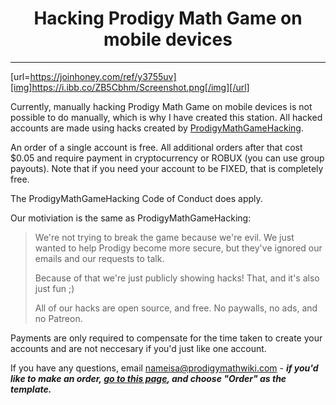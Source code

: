 <h1 align="center">Hacking Prodigy Math Game on mobile devices</h1>

<hr/>

[url=https://joinhoney.com/ref/y3755uv][img]https://i.ibb.co/ZB5Cbhm/Screenshot.png[/img][/url]

Currently, manually hacking Prodigy Math Game on mobile devices is not possible to do manually, which is why I have created this station. All hacked accounts are made using hacks created by <a href="http://github.com/Prodigy-Hacking/ProdigyMathGameHacking/">ProdigyMathGameHacking</a>.

An order of a single account is free. All additional orders after that cost $0.05 and require payment in cryptocurrency or ROBUX (you can use group payouts). Note that if you need your account to be FIXED, that is completely free.

The ProdigyMathGameHacking Code of Conduct does apply.

Our motiviation is the same as ProdigyMathGameHacking:

> We're not trying to break the game because we're evil. We just wanted to help Prodigy become more secure, but they've ignored our emails and our requests to talk.
> 
> Because of that we're just publicly showing hacks! That, and it's also just fun ;)
> 
> All of our hacks are open source, and free. No paywalls, no ads, and no Patreon.

Payments are only required to compensate for the time taken to create your accounts and are not neccesary if you'd just like one account.

If you have any questions, email nameisa@prodigymathwiki.com - <b><i>if you'd like to make an order, <a href="https://github.com/NameIsA/Mobile-Device-Prodigy-Hacking/issues/new/choose">go to this page</a>, and choose "Order" as the template.</i></b>

